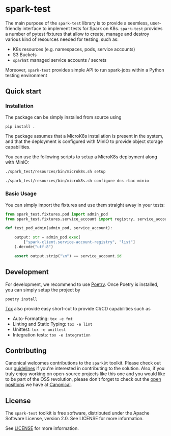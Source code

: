 # spark-test

The main purpose of the `spark-test` library is to provide a seemless, user-friendly interface
to implement tests for Spark on K8s. `spark-test` provides a number of pytest fixtures 
that allow to create, manage and destroy various kind of resources needed for testing, 
such as:

* K8s resources (e.g. namespaces, pods, service accounts)
* S3 Buckets
* `spark8t` managed service accounts / secrets

Moreover, `spark-test` provides simple API to run spark-jobs within a Python testing 
environment

## Quick start

### Installation

The package can be simply installed from source using

```commandline
pip install . 
```

The package assumes that a MicroK8s installation is present in the system, and 
that the deployment is configured with MinIO to provide object storage capabilities.

You can use the following scripts to setup a MicroK8s deployment along with MinIO:

```bash
./spark_test/resources/bin/microk8s.sh setup

./spark_test/resources/bin/microk8s.sh configure dns rbac minio
```

### Basic Usage

You can simply import the fixtures and use them straight away in your tests:

```python
from spark_test.fixtures.pod import admin_pod
from spark_test.fixtures.service_account import registry, service_account

def test_pod_admin(admin_pod, service_account):

    output: str = admin_pod.exec(
        ["spark-client.service-account-registry", "list"]
    ).decode("utf-8")

    assert output.strip("\n") == service_account.id
```

## Development

For development, we recommend to use [Poetry](https://python-poetry.org/). Once Poetry 
is installed, you can simply setup the project by 

```commandline
poetry install
```

[Tox](https://tox.wiki/) also provide easy short-cut to provide CI/CD capabilities
such as

* Auto-Formatting: `tox -e fmt`
* Linting and Static Typing: `tox -e lint`
* Unittest: `tox -e unittest`
* Integration tests: `tox -e integration`

## Contributing

Canonical welcomes contributions to the `spark8t` toolkit. Please check out our [guidelines](./CONTRIBUTING.md) if you're interested in contributing to the solution. Also, if you truly enjoy working on open-source projects like this one and you would like to be part of the OSS revolution, please don't forget to check out the [open positions](https://canonical.com/careers/all) we have at [Canonical](https://canonical.com/).  

## License
The `spark-test` toolkit is free software, distributed under the Apache Software License, version 2.0. See LICENSE for more information.

See [LICENSE](LICENSE) for more information.
